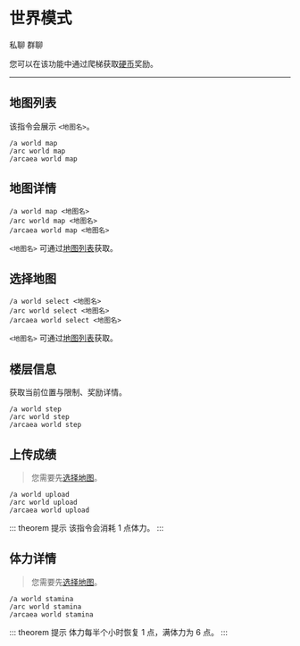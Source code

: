 # 世界模式
<span class="span-friend">私聊</span>
<span class="span-group">群聊</span>

您可以在该功能中通过爬梯获取[硬币](/coin/)奖励。

---

## 地图列表
该指令会展示 `<地图名>`。
``` {1}
/a world map
/arc world map
/arcaea world map
```

## 地图详情
``` {1}
/a world map <地图名>
/arc world map <地图名>
/arcaea world map <地图名>
```
`<地图名>` 可通过[地图列表](#地图列表)获取。

## 选择地图
``` {1}
/a world select <地图名>
/arc world select <地图名>
/arcaea world select <地图名>
```
`<地图名>` 可通过[地图列表](#地图列表)获取。

## 楼层信息
获取当前位置与限制、奖励详情。
``` {1}
/a world step
/arc world step
/arcaea world step
```

## 上传成绩
> 您需要先[选择地图](#选择地图)。
``` {1}
/a world upload
/arc world upload
/arcaea world upload
```

::: theorem 提示
该指令会消耗 1 点体力。
:::

## 体力详情
> 您需要先[选择地图](#选择地图)。
``` {1}
/a world stamina
/arc world stamina
/arcaea world stamina
```

::: theorem 提示
体力每半个小时恢复 1 点，满体力为 6 点。
:::